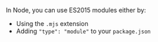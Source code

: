
In Node, you can use ES2015 modules either by:

-   Using the  `.mjs`  extension
-   Adding  `"type": "module"`  to your  `package.json`